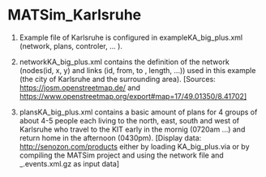 # MATSim_Karlsruhe

1. Example file of Karlsruhe is configured in exampleKA_big_plus.xml (network, plans, controler, ... ). 

2. networkKA_big_plus.xml contains the definition of the network (nodes(id, x, y) and links (id, from, to , length, ...)) used in this example (the city of Karlsruhe and the surrounding area). 
[Sources: https://josm.openstreetmap.de/ and https://www.openstreetmap.org/export#map=17/49.01350/8.41702]

3. plansKA_big_plus.xml contains a basic amount of plans for 4 groups of about 4-5 people each living to the north, east, south and west of Karlsruhe who travel to the KIT early in the mornig (0720am ...) and return home in the afternoon (0430pm). 
[Display data: http://senozon.com/products either by loading KA_big_plus.via or by compiling the MATSim project and using the network file and _.events.xml.gz as input data]
